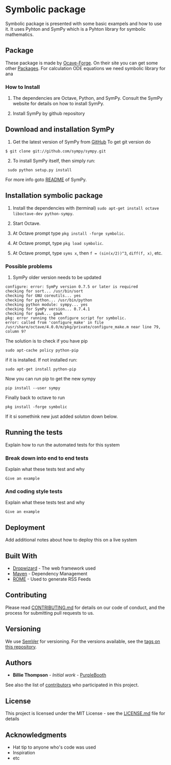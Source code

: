 # Symbolic package

Symbolic package is presented with some basic exampels and how to use it. It uses Pyhton and SymPy which is a Pyhton library for symbolic mathematics. 

## Package

These package is made by [Ocave-Forge](https://octave.sourceforge.io/index.php). On their site you can get some other [Packages](https://octave.sourceforge.io/packages.php). For calculation ODE equations we need symbolic library for ana

### How to Install


1.  The dependencies are Octave, Python, and SymPy.  Consult the SymPy
    website for details on how to install SymPy.

2.  Install SymPy by github repository

Download and installation SymPy
--------

1. Get the latest version of SymPy from [GitHub](https://pypi.python.org/pypi/sympy/) To get git version do
```
$ git clone git://github.com/sympy/sympy.git
```
2. To install SymPy itself, then simply run:
```
 sudo python setup.py install
```
For more info goto [README](https://github.com/sympy/sympy/blob/master/README.rst) of SymPy.

Installation symbolic package
-------

1.  Install the dependencies with (terminal)
    `sudo apt-get install octave liboctave-dev python-sympy`.

2.  Start Octave.

3.  At Octave prompt type `pkg install -forge symbolic`.

4.  At Octave prompt, type `pkg load symbolic`.

5.  At Octave prompt, type `syms x`, then `f = (sin(x/2))^3`,
    `diff(f, x)`, etc.

### Possible problems

1. SymPy older version needs to be updated 
```
configure: error: SymPy version 0.7.5 or later is required
checking for sort... /usr/bin/sort
checking for GNU coreutils... yes
checking for python... /usr/bin/python
checking python module: sympy... yes
checking for SymPy version... 0.7.4.1
checking for gawk... gawk
pkg: error running the configure script for symbolic.
error: called from 'configure_make' in file /usr/share/octave/4.0.0/m/pkg/private/configure_make.m near line 79, column 9? 
```
The solution is to check if you have pip

```
sudo apt-cache policy python-pip
```
if it is installed. If not installed run:

```
sudo apt-get install python-pip
```
Now you can run pip to get the new sympy

```
pip install --user sympy
```
Finally back to octave to run
```
pkg install -forge symbolic
```

If it si somethink new just added soluton down below.

## Running the tests

Explain how to run the automated tests for this system

### Break down into end to end tests

Explain what these tests test and why

```
Give an example
```

### And coding style tests

Explain what these tests test and why

```
Give an example
```

## Deployment

Add additional notes about how to deploy this on a live system

## Built With

* [Dropwizard](http://www.dropwizard.io/1.0.2/docs/) - The web framework used
* [Maven](https://maven.apache.org/) - Dependency Management
* [ROME](https://rometools.github.io/rome/) - Used to generate RSS Feeds

## Contributing

Please read [CONTRIBUTING.md](https://gist.github.com/PurpleBooth/b24679402957c63ec426) for details on our code of conduct, and the process for submitting pull requests to us.

## Versioning

We use [SemVer](http://semver.org/) for versioning. For the versions available, see the [tags on this repository](https://github.com/your/project/tags). 

## Authors

* **Billie Thompson** - *Initial work* - [PurpleBooth](https://github.com/PurpleBooth)

See also the list of [contributors](https://github.com/your/project/contributors) who participated in this project.

## License

This project is licensed under the MIT License - see the [LICENSE.md](LICENSE.md) file for details

## Acknowledgments

* Hat tip to anyone who's code was used
* Inspiration
* etc
